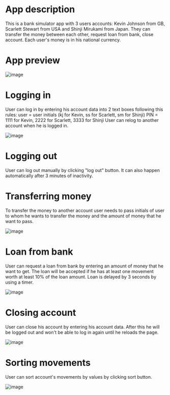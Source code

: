 # App description

This is a bank simulator app with 3 users accounts: Kevin Johnson from GB, Scarlett Stewart from USA and Shinji Mirukami from Japan. They can transfer the money between each other, request loan from bank, close account. Each user's money is in his national currency.

# App preview
![image](https://user-images.githubusercontent.com/99435285/158790493-982e9969-7ccb-4696-85f0-9d29422a52cc.png)

# Logging in

User can log in by entering his account data into 2 text boxes following this rules:
user = user initials (kj for Kevin, ss for Scarlett, sm for Shinji)
PIN = 1111 for Kevin, 2222 for Scarlett, 3333 for Shinji
User can relog to another account when he is logged in.

![image](https://user-images.githubusercontent.com/99435285/158789978-683bc89f-eae5-4461-9aa1-beb722e9e532.png)

# Logging out

User can log out manually by clicking "log out" button. It can also happen automatically after 3 minutes of inactivity.

# Transferring money

To transfer the money to another account user needs to pass initials of user to whom he wants to transfer the money and the amount of money that he want to pass.

![image](https://user-images.githubusercontent.com/99435285/158790159-a458d25e-62b1-4a2e-9a15-dc922b0bb629.png)

# Loan from bank

User can request a loan from bank by entering an amount of money that he want to get. The loan will be accepted if he has at least one movement worth at least 10% of the loan amount. Loan is delayed by 3 seconds by using a timer.

![image](https://user-images.githubusercontent.com/99435285/158790258-3b6d099f-8408-4cdd-ba13-8e8c79ef63a5.png)

# Closing account

User can close his account by entering his account data. After this he will be logged out and won't be able to log in again
until he reloads the page.

![image](https://user-images.githubusercontent.com/99435285/158790314-2038b2ec-5cef-4012-a3d3-2e02b7b34dbb.png)

# Sorting movements

User can sort account's movements by values by clicking sort button.

![image](https://user-images.githubusercontent.com/99435285/158790685-7797ec93-ee9d-46f9-9b04-e054fffdbc05.png)

